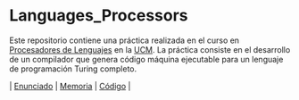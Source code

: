 # Languages_Processors


Este repositorio contiene una práctica realizada en el curso en [Procesadores de Lenguajes](https://www.ucm.es/estudios/grado-ingenieriainformatica-plan-803278) en la [UCM](https://www.ucm.es/ "Universidad Complutense de Madrid"). La práctica consiste en el desarrollo de un compilador que genera código máquina ejecutable para un lenguaje de programación Turing completo.

| [Enunciado](Code/Enunciado.pdf) | [Memoria](Code/Práctica_PL.pdf) | [Código](Code/) | 
